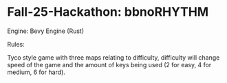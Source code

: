 # Fall-25-Hackathon: bbnoRHYTHM

Engine: Bevy Engine (Rust)

Rules:

Tyco style game with three maps relating to difficulty, difficulty will change speed of the game and the amount of keys being used (2 for easy, 4 for medium, 6 for hard). 

